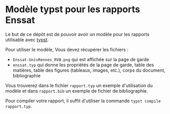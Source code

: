 # Modèle typst pour les rapports Enssat

Le but de ce dépôt est de pouvoir avoir un modèle pour les rapports utilisable avec [typst](https://github.com/typst/typst/).

Pour utiliser le modèle, Vous devez récupérer les fichiers :
- `Enssat-UnivRennes_RVB.png` qui est affichée sur la page de garde
- `enssat.typ` qui donne les propriétés de la page de garde, table des matières, table des figures (tableaux, images, etc.), corps du document, bibliographie

Vous trouverez dans le fichier `rapport.typ` un exemple d'utilisation du modèle et dans `rapport.bib` un exemple de fichier de bibliographie.

Pour compiler votre rapport, il suffit d'utiliser la commande `typst compile rapport.typ`.
